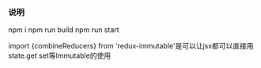 ###  说明  ###

npm i
npm run build
npm run start

import {combineReducers} from 'redux-immutable'是可以让jsx都可以直接用state.get set等Immutable的使用
